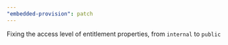 ```yaml
---
"embedded-provision": patch
---
```


Fixing the access level of entitlement properties, from `internal` to `public`
